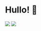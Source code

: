 # Hullo! 👋

<img align = "center" src = "https://github-readme-stats.vercel.app/api?username=RedInJapanese&show_icons=true&theme=dracula&layout=compact" />

<img align = "center" src = "https://github-readme-stats.vercel.app/api/top-langs/?username=RedInJapanese&exclude_repo=ASDF&hide=javascript,html,css,ruby,shell,makefile&layout=compact&theme=dracula"/>
